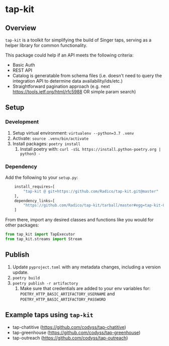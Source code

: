 # tap-kit

## Overview

`tap-kit` is a toolkit for simplifying the build of Singer taps, serving as a helper library for common functionality.

This package could help if an API meets the following criteria:
- Basic Auth
- REST API
- Catalog is generatable from schema files (i.e. doesn't need to query the integration API to determine data availability/ids/etc.)
- Straightforward pagination approach (e.g. next https://tools.ietf.org/html/rfc5988 OR simple param search)

## Setup

### Development

1. Setup virtual environment: `virtualenv --python=3.7 .venv`
1. Activate: `source .venv/bin/activate`
1. Install packages: `poetry install`
    1. Install poetry with: `curl -sSL https://install.python-poetry.org | python3 -`

### Dependency

Add the following to your `setup.py`:

```python
    install_requires=[
        "tap-kit @ git+https://github.com/Radico/tap-kit.git@master"
    ],
    dependency_links=[
        "https://github.com/Radico/tap-kit/tarball/master#egg=tap-kit-0.1.1",
    ]
``` 

From there, import any desired classes and functions like you would for other packages:
```python
from tap_kit import TapExecutor
from tap_kit.streams import Stream
```

## Publish

1. Update `pyproject.toml` with any metadata changes, including a version update.
1. `poetry build`
1. `poetry publish -r artifactory`
    1. Make sure that credentials are added to your env variables for: `POETRY_HTTP_BASIC_ARTIFACTORY_USERNAME` and `POETRY_HTTP_BASIC_ARTIFACTORY_PASSWORD`

## Example taps using `tap-kit`

- tap-chatitive (https://github.com/codyss/tap-chatitive)
- tap-greenhouse (https://github.com/codyss/tap-greenhouse)
- tap-outreach (https://github.com/codyss/tap-outreach)
